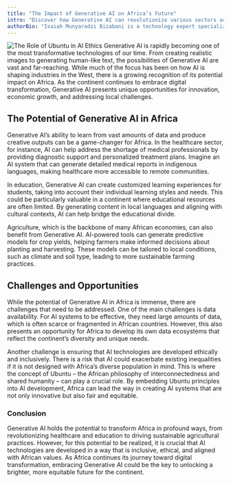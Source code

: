```yaml
---
title: "The Impact of Generative AI on Africa’s Future"
intro: "Discover how Generative AI can revolutionize various sectors across Africa, from healthcare to agriculture."
authorBio: "Isaiah Munyaradzi Bizabani is a technology expert specializing in Generative AI, DevOps, and Cloud Computing. He is the visionary behind the Chisuma Technology Centre, aiming to bridge the digital divide in Zimbabwe."
---
```


![The Role of Ubuntu in AI Ethics](/images/ai-in-healthcar-in-africa.jpg "AI in Healthcare in Africa")
Generative AI is rapidly becoming one of the most transformative technologies of our time. From creating realistic images to generating human-like text, the possibilities of Generative AI are vast and far-reaching. While much of the focus has been on how AI is shaping industries in the West, there is a growing recognition of its potential impact on Africa. As the continent continues to embrace digital transformation, Generative AI presents unique opportunities for innovation, economic growth, and addressing local challenges.

## The Potential of Generative AI in Africa

Generative AI’s ability to learn from vast amounts of data and produce creative outputs can be a game-changer for Africa. In the healthcare sector, for instance, AI can help address the shortage of medical professionals by providing diagnostic support and personalized treatment plans. Imagine an AI system that can generate detailed medical reports in indigenous languages, making healthcare more accessible to remote communities.

In education, Generative AI can create customized learning experiences for students, taking into account their individual learning styles and needs. This could be particularly valuable in a continent where educational resources are often limited. By generating content in local languages and aligning with cultural contexts, AI can help bridge the educational divide.

Agriculture, which is the backbone of many African economies, can also benefit from Generative AI. AI-powered tools can generate predictive models for crop yields, helping farmers make informed decisions about planting and harvesting. These models can be tailored to local conditions, such as climate and soil type, leading to more sustainable farming practices.

## Challenges and Opportunities

While the potential of Generative AI in Africa is immense, there are challenges that need to be addressed. One of the main challenges is data availability. For AI systems to be effective, they need large amounts of data, which is often scarce or fragmented in African countries. However, this also presents an opportunity for Africa to develop its own data ecosystems that reflect the continent’s diversity and unique needs.

Another challenge is ensuring that AI technologies are developed ethically and inclusively. There is a risk that AI could exacerbate existing inequalities if it is not designed with Africa’s diverse population in mind. This is where the concept of Ubuntu – the African philosophy of interconnectedness and shared humanity – can play a crucial role. By embedding Ubuntu principles into AI development, Africa can lead the way in creating AI systems that are not only innovative but also fair and equitable.

### Conclusion

Generative AI holds the potential to transform Africa in profound ways, from revolutionizing healthcare and education to driving sustainable agricultural practices. However, for this potential to be realized, it is crucial that AI technologies are developed in a way that is inclusive, ethical, and aligned with African values. As Africa continues its journey toward digital transformation, embracing Generative AI could be the key to unlocking a brighter, more equitable future for the continent.
